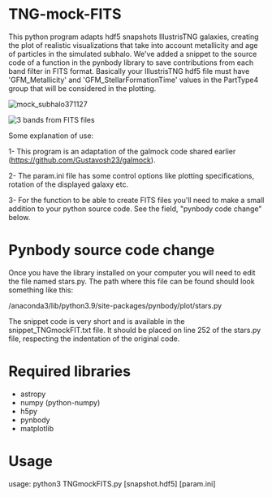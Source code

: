 # TNG-mock-FITS
This python program adapts hdf5 snapshots IllustrisTNG galaxies, creating the plot of realistic visualizations that take into account metallicity and age of particles in the simulated subhalo. We've added a snippet to the source code of a function in the pynbody library to save contributions from each band filter in FITS format.
Basically your IllustrisTNG hdf5 file must have 'GFM_Metallicity' and 'GFM_StellarFormationTime' values in the PartType4 group that will be considered in the plotting.

![mock_subhalo371127](https://github.com/Gustavosh23/TNG-mock-FITS/assets/84388472/64770aad-070b-491b-bc2e-0daeaab7d87e)

![3 bands from FITS files](https://github.com/Gustavosh23/TNG-mock-FITS/assets/84388472/00385114-7942-4592-842c-317bf9b61536)


Some explanation of use:

1- This program is an adaptation of the galmock code shared earlier (https://github.com/Gustavosh23/galmock).

2- The param.ini file has some control options like plotting specifications, rotation of the displayed galaxy etc.

3- For the function to be able to create FITS files you'll need to make a small addition to your python source code. See the field, "pynbody code change" below.

# Pynbody source code change
Once you have the library installed on your computer you will need to edit the file named stars.py. The path where this file can be found should look something like this:

/anaconda3/lib/python3.9/site-packages/pynbody/plot/stars.py

The snippet code is very short and is available in the snippet_TNGmockFIT.txt file. It should be placed on line 252 of the stars.py file, respecting the indentation of the original code. 

# Required libraries
* astropy
* numpy (python-numpy)
* h5py
* pynbody
* matplotlib

# Usage
 usage: python3 TNGmockFITS.py [snapshot.hdf5] [param.ini]

